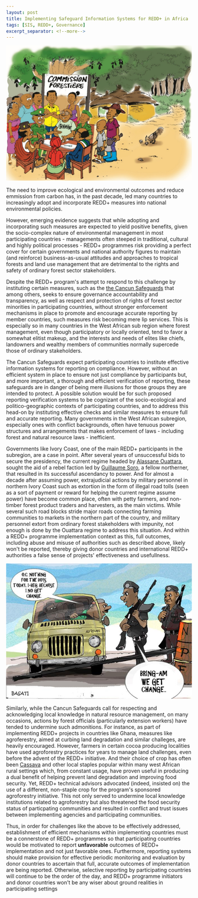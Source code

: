 ```yaml
---
layout: post
title: Implementing Safeguard Information Systems for REDD+ in Africa
tags: [SIS, REDD+, Governance]
excerpt_separator: <!--more-->
---
```


<p align="center"> <img src="/assets/img/pexels/ivorycoast.jpg"></p>


The need to improve ecological and environmental outcomes and reduce emmission from carbon has, in the past decade, led many countries to increasingly adopt and incorporate REDD+ measures into national environmental policies. 
<!--more--> 
However, emerging evidence suggests that while adopting and incorporating such measures are expected to yield positive benefits, given the socio-complex nature of environmental management in most participating countries - managements often steeped in traditional, cultural and highly political processes - REDD+ programmes risk providing a perfect cover for certain governments and national authority figures to maintain (and reinforce) business-as-usual attitudes and approaches to tropical forests and land use management that are detrimental to the rights and safety of ordinary forest sector stakeholders. 

Despite the REDD+ program's attempt to respond to this challenge by instituting certain measures, such as the [the Cancun Safeguards](https://redd.unfccc.int/fact-sheets/safeguards.html) that among others, seeks to ensure governance accountability and transparency, as well as respect and protection of rights of forest sector minorities in participating countries, without stronger enforcement mechanisms in place to promote and encourage accurate reporting by member countries, such measures risk becoming mere lip services. This is especially so in many countries in the West African sub region where forest management, even though participatory or locally oriented, tend to favor a somewhat elitist makeup, and the interests and needs of elites like chiefs, landowners and wealthy members of communities normally supercede those of ordinary stakeholders.

The Cancun Safeguards expect participating countries to institute effective information systems for reporting on compliance. However, without an efficient system in place to ensure not just compliance by participants but, and more important, a thorough and efficient verification of reporting, these safeguards are in danger of being mere illusions for those groups they are intended to protect. A possible solution would be for such proposed reporting verification systems to be cognizant of the socio-ecological and politico-geographic contexts of participating countries, and to address this head-on by  instituting effective checks and similar measures to ensure full and accurate reporting. Many governments in the West African subregion, especially ones with conflict backgrounds, often have tenuous power structures and arrangements that makes enforcement of laws - including forest and natural resource laws - inefficient. 

Governments like Ivory Coast, one of the main REDD+ participants in the subregion, are a case in point. After several years of unsuccessful bids to secure the presidency, the current regime headed by [Alassane Ouattara](https://en.wikipedia.org/wiki/Alassane_Ouattara), sought the aid of a rebel faction led by [Guillaume Soro](https://en.wikipedia.org/wiki/Guillaume_Soro), a fellow northerner, that resulted in its successful ascendancy to power. And for almost a decade after assuming power, extrajudicial actions by military personnel in northern Ivory Coast such as extortion in the form of illegal road tolls (seen as a sort of payment or reward for helping the current regime assume power) have become common place, often with petty farmers, and non-timber forest product traders and harvesters, as the main victims. While several such road blocks stride major roads connecting farming communities to markets in the northern part of the country, and military personnel extort from ordinary forest stakeholders with impunity, not enough is done by the Ouattara regime to address this situation. And within a REDD+ programme implementation context as this, full outcomes, including abuse and misuse of authorities such as described above, likely won't be reported, thereby giving donor countries and international REDD+ authorities a false sense of projects' effectiveness and usefullness. 

<p align="center"> <img src="/assets/img/pexels/Nigeria.jpg"></p>

Similarly, while the Cancun Safeguards call for respecting and acknowledging local knowledge in natural resource management, on many occasions, actions by forest officials (particularly extension workers) have tended to undermine such admonitions. For instance, as part of implementing REDD+ projects in countries like Ghana, measures like agroferestry, aimed at curbing land degradation and similar challeges, are heavily encouraged. However, farmers in certain cocoa producing localities have used agroforestry practices for years to manage land challenges, even before the advent of the REDD+ initiative. And their choice of crop has often been [Cassava](https://en.wikipedia.org/wiki/Cassava) and other local staples popular within many west African rural settings which, from constant usage, have proven useful in producing a dual benefit of helping prevent land degradation and improving food security. Yet, REDD+ technical advisors advocated (indeed, insisted on) the use of a different, non-staple crop for the program's sponsored agroforestry initiative. This not only served to undermine local knowledge institutions related to agroforestry but also threatened the food security status of particpating communities and resulted in conflict and trust issues between implementing agencies and participating communities.

Thus, in order for challenges like the above to be effectively addressed, establishment of efficient mechanisms within implementing countries must be a connerstone of REDD+ programmes so that participating countries would be motivated to report **unfavorable** outcomes of REDD+ implementation and not just favorable ones. Furthermore, reporting systems should make provision for effective periodic monitoring and evaluation by donor countries to ascertain that full, accurate outcomes of implementation are being reported. Otherwise, selective reporting by participating countries will continue to be the order of the day, and REDD+ programme initiators and donor countries won't be any wiser about ground realities in participating settings



